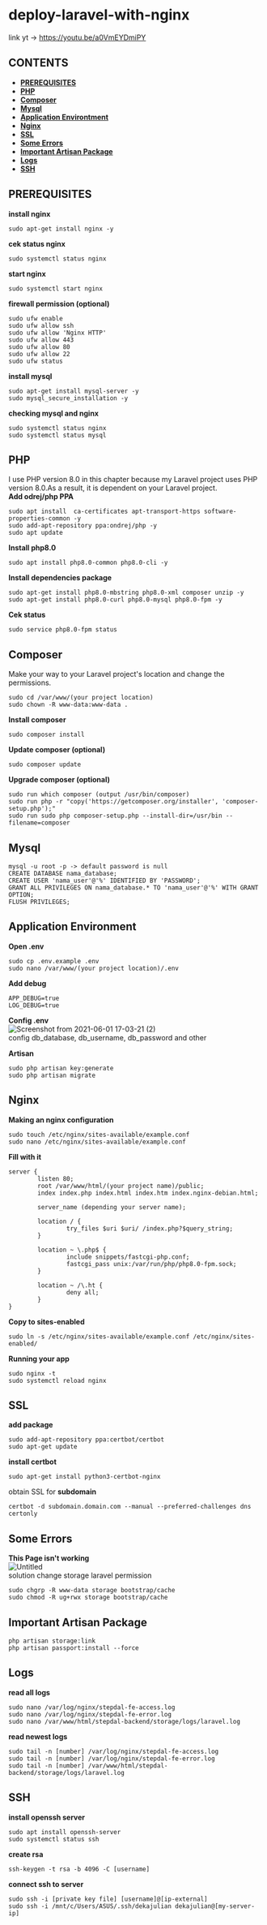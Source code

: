# deploy-laravel-with-nginx

link yt -> https://youtu.be/a0VmEYDmiPY

## **CONTENTS**
* [**PREREQUISITES**](#prerequisites)
* [**PHP**](#php)
* [**Composer**](#composer)
* [**Mysql**](#mysql)
* [**Application Environtment**](#application-environment)
* [**Nginx**](#nginx)
* [**SSL**](#ssl)
* [**Some Errors**](#some-errors)
* [**Important Artisan Package**](#important-artisan-package)
* [**Logs**](#logs)
* [**SSH**](#ssh)

## PREREQUISITES
**install nginx**
```
sudo apt-get install nginx -y
```
**cek status nginx**
```
sudo systemctl status nginx
```
**start nginx**
```
sudo systemctl start nginx
```
**firewall permission (optional)**
```
sudo ufw enable
sudo ufw allow ssh
sudo ufw allow 'Nginx HTTP'
sudo ufw allow 443
sudo ufw allow 80
sudo ufw allow 22
sudo ufw status
```
**install mysql**
```
sudo apt-get install mysql-server -y
sudo mysql_secure_installation -y
```
**checking mysql and nginx**
```
sudo systemctl status nginx
sudo systemctl status mysql
```
## PHP
I use PHP version 8.0 in this chapter because my Laravel project uses PHP version 8.0.As a result, it is dependent on your Laravel project.  
**Add odrej/php PPA**  
```
sudo apt install  ca-certificates apt-transport-https software-properties-common -y
sudo add-apt-repository ppa:ondrej/php -y
sudo apt update
```
**Install php8.0**
```
sudo apt install php8.0-common php8.0-cli -y
```
**Install dependencies package**
```
sudo apt-get install php8.0-mbstring php8.0-xml composer unzip -y
sudo apt-get install php8.0-curl php8.0-mysql php8.0-fpm -y
```
**Cek status**
```
sudo service php8.0-fpm status
```
## Composer
Make your way to your Laravel project's location and change the permissions.  
```
sudo cd /var/www/(your project location)
sudo chown -R www-data:www-data .
```
**Install composer**
```
sudo composer install
```
**Update composer (optional)**
```
sudo composer update
```
**Upgrade composer (optional)**
```
sudo run which composer (output /usr/bin/composer)
sudo run php -r "copy('https://getcomposer.org/installer', 'composer-setup.php');"
sudo run sudo php composer-setup.php --install-dir=/usr/bin --filename=composer
```
## Mysql
```
mysql -u root -p -> default password is null
CREATE DATABASE nama_database;
CREATE USER 'nama_user'@'%' IDENTIFIED BY 'PASSWORD';
GRANT ALL PRIVILEGES ON nama_database.* TO 'nama_user'@'%' WITH GRANT OPTION;
FLUSH PRIVILEGES;
```
## Application Environment
**Open .env**
```
sudo cp .env.example .env
sudo nano /var/www/(your project location)/.env
```
**Add debug**
```
APP_DEBUG=true
LOG_DEBUG=true
```
**Config .env**  
![Screenshot from 2021-06-01 17-03-21 (2)](https://user-images.githubusercontent.com/55046884/133882603-1993a233-5c45-4e5a-af81-5921b38fa45b.png)  
config db_database, db_username, db_password and other

**Artisan**
```
sudo php artisan key:generate
sudo php artisan migrate
```
## Nginx
**Making an nginx configuration**
```
sudo touch /etc/nginx/sites-available/example.conf
sudo nano /etc/nginx/sites-available/example.conf
```
**Fill with it**
```
server {
        listen 80;
        root /var/www/html/(your project name)/public;
        index index.php index.html index.htm index.nginx-debian.html;

        server_name (depending your server name);

        location / {
                try_files $uri $uri/ /index.php?$query_string;
        }

        location ~ \.php$ {
                include snippets/fastcgi-php.conf;
                fastcgi_pass unix:/var/run/php/php8.0-fpm.sock;
        }

        location ~ /\.ht {
                deny all;
        }
}
```
**Copy to sites-enabled**
```
sudo ln -s /etc/nginx/sites-available/example.conf /etc/nginx/sites-enabled/
```
**Running your app**
```
sudo nginx -t
sudo systemctl reload nginx
```
## SSL 
**add package**
```
sudo add-apt-repository ppa:certbot/certbot
sudo apt-get update
```
**install certbot**
```
sudo apt-get install python3-certbot-nginx
```
obtain SSL for **subdomain**
```
certbot -d subdomain.domain.com --manual --preferred-challenges dns certonly
```

## Some Errors
**This Page isn't working**  
![Untitled](https://user-images.githubusercontent.com/55046884/132945936-948a1710-e90b-4d50-b39b-4321d6247b4f.png)  
solution change storage laravel permission
```
sudo chgrp -R www-data storage bootstrap/cache
sudo chmod -R ug+rwx storage bootstrap/cache
```

## Important Artisan Package
```
php artisan storage:link
php artisan passport:install --force
```
## Logs
**read all logs**
```
sudo nano /var/log/nginx/stepdal-fe-access.log
sudo nano /var/log/nginx/stepdal-fe-error.log
sudo nano /var/www/html/stepdal-backend/storage/logs/laravel.log
```
**read newest logs**
```
sudo tail -n [number] /var/log/nginx/stepdal-fe-access.log
sudo tail -n [number] /var/log/nginx/stepdal-fe-error.log
sudo tail -n [number] /var/www/html/stepdal-backend/storage/logs/laravel.log
```
## SSH
**install openssh server**
```
sudo apt install openssh-server
sudo systemctl status ssh
```
**create rsa**
```
ssh-keygen -t rsa -b 4096 -C [username]
```
**connect ssh to server**
```
sudo ssh -i [private key file] [username]@[ip-external]
sudo ssh -i /mnt/c/Users/ASUS/.ssh/dekajulian dekajulian@[my-server-ip]
```
